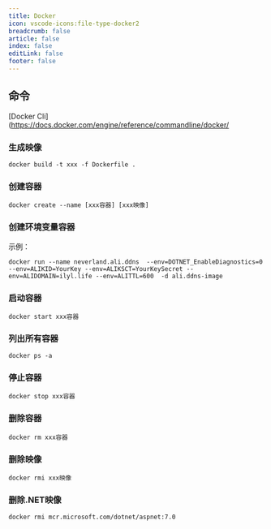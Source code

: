 ```yaml
---
title: Docker
icon: vscode-icons:file-type-docker2
breadcrumb: false
article: false
index: false
editLink: false
footer: false
---
```


## 命令

[Docker Cli](https://docs.docker.com/engine/reference/commandline/docker/

### 生成映像

```.NET CLI
docker build -t xxx -f Dockerfile .
```

### 创建容器

```.NET CLI
docker create --name [xxx容器] [xxx映像]
```

### 创建环境变量容器

示例：

```.NET CLI
docker run --name neverland.ali.ddns  --env=DOTNET_EnableDiagnostics=0 --env=ALIKID=YourKey --env=ALIKSCT=YourKeySecret --env=ALIDOMAIN=ilyl.life --env=ALITTL=600  -d ali.ddns-image
```

### 启动容器

```.NET CLI
docker start xxx容器
```

### 列出所有容器

```.NET CLI
docker ps -a
```

### 停止容器

```.NET CLI
docker stop xxx容器
```

### 删除容器

```.NET CLI
docker rm xxx容器
```

### 删除映像

```.NET CLI
docker rmi xxx映像
```

### 删除.NET映像

```.NET CLI
docker rmi mcr.microsoft.com/dotnet/aspnet:7.0
```
